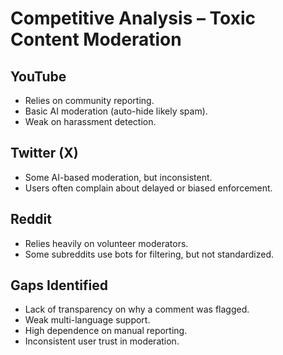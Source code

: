 # Competitive Analysis – Toxic Content Moderation

## YouTube
- Relies on community reporting.
- Basic AI moderation (auto-hide likely spam).
- Weak on harassment detection.

## Twitter (X)
- Some AI-based moderation, but inconsistent.
- Users often complain about delayed or biased enforcement.

## Reddit
- Relies heavily on volunteer moderators.
- Some subreddits use bots for filtering, but not standardized.

## Gaps Identified
- Lack of transparency on why a comment was flagged.
- Weak multi-language support.
- High dependence on manual reporting.
- Inconsistent user trust in moderation.
